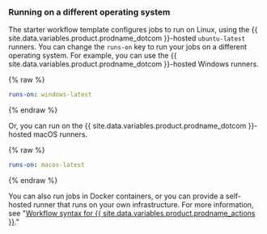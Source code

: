 ### Running on a different operating system

The starter workflow template configures jobs to run on Linux, using the {{ site.data.variables.product.prodname_dotcom }}-hosted `ubuntu-latest` runners. You can change the `runs-on` key to run your jobs on a different operating system. For example, you can use the {{ site.data.variables.product.prodname_dotcom }}-hosted Windows runners.

{% raw %}
```yaml
runs-on: windows-latest
```
{% endraw %}

Or, you can run on the {{ site.data.variables.product.prodname_dotcom }}-hosted macOS runners.

{% raw %}
```yaml
runs-on: macos-latest
```
{% endraw %}

You can also run jobs in Docker containers, or you can provide a self-hosted runner that runs on your own infrastructure. For more information, see "[Workflow syntax for {{ site.data.variables.product.prodname_actions }}](/actions/automating-your-workflow-with-github-actions/workflow-syntax-for-github-actions#jobsjob_idruns-on)."

